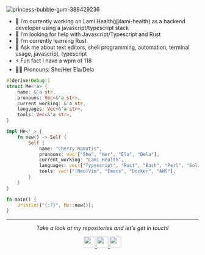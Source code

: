 ![princess-bubble-gum-388429236](https://user-images.githubusercontent.com/86631177/212934124-15c3ef0a-9a48-4a00-af39-8e0d8a89c4f4.gif)


- 🔭 I’m currently working on Lami Health(@lami-health) as a backend developer using a javascript/typescript stack
- 🤝 I’m looking for help with Javascript/Typescript and Rust
- 🌱 I’m currently learning Rust
- 💬 Ask me about text editors, shell programming, automation, terminal usage, javascript, typescript
- ⚡ Fun fact I have a wpm of 118
- 🏳️‍⚧️ Pronouns: She/Her Ela/Dela

```rust
#[derive(Debug)]
struct Me<'a> {
    name: &'a str,
    pronouns: Vec<&'a str>,
    current_working: &'a str,
    languages: Vec<&'a str>,
    tools: Vec<&'a str>,
}

impl Me<'_> {
    fn new() -> Self {
        Self {
            name: "Cherry Ramatis",
            pronouns: vec!["She", "Her", "Ela", "Dela"],
            current_working: "Lami Health",
            languages: vec!["Typescript", "Rust", "Bash", "Perl", "Golang"],
            tools: vec!["(Neo)Vim", "Emacs", "Docker", "AWS"],
        }
    }
}

fn main() {
    println!("{:?}", Me::new());
}
```

<hr>
<p align="center">
  <i>Take a look at my repositories and let's get in touch!</i>
</p>

<p align="center">
  <a href= "https://github.com/cherryramatisdev/">
    <img width="30" height="30" src="https://cdn.jsdelivr.net/gh/devicons/devicon/icons/github/github-original.svg" />
  </a>
  <a href="https://www.linkedin.com/in/cherryramatis/">
    <img width="30" height="30" src="https://cdn.jsdelivr.net/gh/devicons/devicon/icons/linkedin/linkedin-original.svg" />
  </a>
  <a href= "https://twitter.com/cherry_ramatis">
    <img width="30" height="30" src="https://cdn.jsdelivr.net/gh/devicons/devicon/icons/twitter/twitter-original.svg" />
  </a>
</p>
